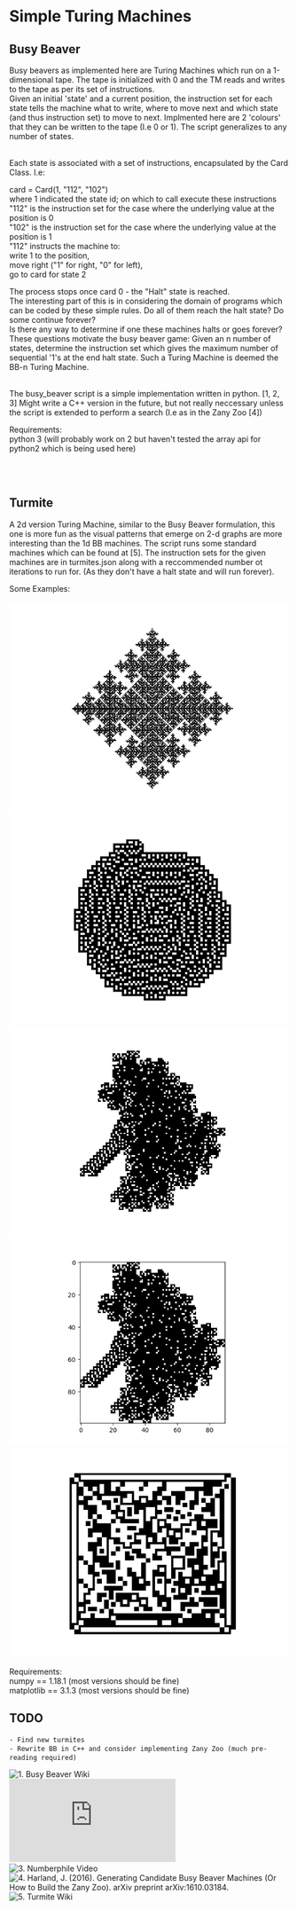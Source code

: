 # Simple Turing Machines

## Busy Beaver
Busy beavers as implemented here are Turing Machines which run on a 1-dimensional tape.
The tape is initialized with 0 and the TM reads and writes to the tape as per its set of instructions.
<br>
Given an initial 'state' and a current position, the instruction set for each state tells the machine 
what to write, where to move next and which state (and thus instruction set) to move to next.
Implmented here are 2 'colours' that they can be written to the tape (I.e 0 or 1).
The script generalizes to any number of states.

<br>
Each state is associated with a set of instructions, encapsulated by the Card Class.
I.e:

card = Card(1, "112", "102")  
where 1 indicated the state id; on which to call execute these instructions  
"112" is the instruction set for the case where the underlying value at the position is 0  
"102" is the instruction set for the case where the underlying value at the position is 1  
"112" instructs the machine to:  
	write 1 to the position,   
	move right ("1" for right, "0" for left),  
	go to card for state 2  

The process stops once card 0 - the "Halt" state is reached.   
The interesting part of this is in considering the domain of programs which can be coded 
by these simple rules. Do all of them reach the halt state? Do some continue forever?  
Is there any way to determine if one these machines halts or goes forever?
<br>
These questions motivate the busy beaver game:
Given an n number of states, determine the instruction set which gives the maximum number of sequential '1's at the end halt state.
Such a Turing Machine is deemed the BB-n  Turing Machine.
<br><br>

The busy_beaver script is a simple implementation written in python. [1, 2, 3]
Might write a C++ version in the future, but not really neccessary unless the script
is extended to perform a search (I.e as in the Zany Zoo [4])

Requirements:  
python 3 (will probably work on 2 but haven't tested the array api for python2 which is being used here)

<br><br>

## Turmite
A 2d version Turing Machine, similar to the Busy Beaver formulation, this one is more fun as the visual patterns
that emerge on 2-d graphs are more interesting than the 1d BB machines.
The script runs some standard machines which can be found at [5].
The instruction sets for the given machines are in turmites.json along with a reccommended number ot iterations to run for. (As they don't have a halt state and will run forever).

Some Examples:  
<br>
![snowflake](/examples/snowflake.png)
![spiral](/examples/spiral.png)
![fractal](/examples/fractal.png)
![highway](/examples/highway.png)
![barcode](/examples/barcode.png)


Requirements:  
numpy == 1.18.1 (most versions should be fine)  
matplotlib == 3.1.3 (most versions should be fine)  

## TODO
	- Find new turmites  
	- Rewrite BB in C++ and consider implementing Zany Zoo (much pre-reading required)  



![1. Busy Beaver Wiki](https://en.wikipedia.org/wiki/Busy_beaver)  
![2. Aaronson, S. The Busy Beaver Frontier.](https://www.scottaaronson.com/papers/bb.pdf)  
![3. Numberphile Video](https://www.youtube.com/watch?v=CE8UhcyJS0I)  
![4. Harland, J. (2016). Generating Candidate Busy Beaver Machines (Or How to Build the Zany Zoo). arXiv preprint arXiv:1610.03184.](https://arxiv.org/abs/1610.03184)  
![5. Turmite Wiki](https://en.wikipedia.org/wiki/Turmite)  


